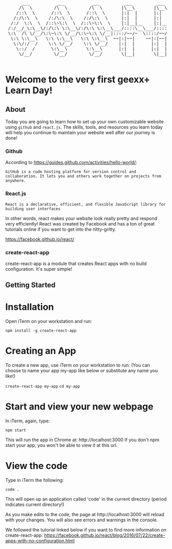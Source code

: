 <pre>                                                                  
      ___          ___          ___         ___         ___     
     /\  \        /\  \        /\  \       |\__\       |\__\    
    /::\  \      /::\  \      /::\  \      |:|  |      |:|  |   
   /:/\:\  \    /:/\:\  \    /:/\:\  \     |:|  |      |:|  |   
  /:/  \:\  \  /::\~\:\  \  /::\~\:\  \    |:|__|__    |:|__|__ 
 /:/__/_\:\__\/:/\:\ \:\__\/:/\:\ \:\__\___/::::\__\___/::::\__\
 \:\  /\ \/__/\:\~\:\ \/__/\:\~\:\ \/__|::::/~~/~  \::::/~~/~   
  \:\ \:\__\   \:\ \:\__\   \:\ \:\__\  ~~|:|~~|    ~~|:|~~|    
   \:\/:/  /    \:\ \/__/    \:\ \/__/    |:|  |      |:|  |    
    \::/  /      \:\__\       \:\__\      |:|  |      |:|  |    
     \/__/        \/__/        \/__/       \|__|       \|__|    
                                                        
</pre>

# Welcome to the very first geexx+ Learn Day! 

## About
Today you are going to learn how to set up your own customizable website using `github` and `react.js`.
The skills, tools, and resources you learn today will help you continue to maintain your website well after our journey is done!

### Github
According to https://guides.github.com/activities/hello-world/:

`GitHub is a code hosting platform for version control and collaboration. It lets you and others work together on projects from anywhere.`

### React.js
`React is a declarative, efficient, and flexible JavaScript library for building user interfaces`

In other words, react makes your website look really pretty and respond very efficiently! React was created by Facebook and has a ton of great tutorials online if you want to get into the nitty-gritty.

https://facebook.github.io/react/

### create-react-app
create-react-app is a module that creates React apps with no build configuration.  It's super simple!

## Getting Started

# Installation

Open iTerm on your workstation and run:

`npm install -g create-react-app`

# Creating an App

To create a new app, use iTerm on your workstation to run:
(You can choose to name your app my-app like below or substitute any name you like!)

`create-react-app my-app`
`cd my-app`

# Start and view your new webpage

In iTerm, again, type:

`npm start`

This will run the app in Chrome at: http://localhost:3000  If you don't npm start your app, you won't be able to view it at this url.

# View the code 

Type in iTerm the following:

`code .`

This will open up an application called 'code' in the current directory (period indicates current directory!)

As you make edits to the code, the page at http://localhost:3000 will reload with your changes.  You will also see errors and warnings in the console.


We followed the tutorial linked below if you want to find more information on create-react-app:
https://facebook.github.io/react/blog/2016/07/22/create-apps-with-no-configuration.html






